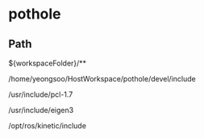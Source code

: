 # pothole

## Path
${workspaceFolder}/**

/home/yeongsoo/HostWorkspace/pothole/devel/include

/usr/include/pcl-1.7

/usr/include/eigen3

/opt/ros/kinetic/include

